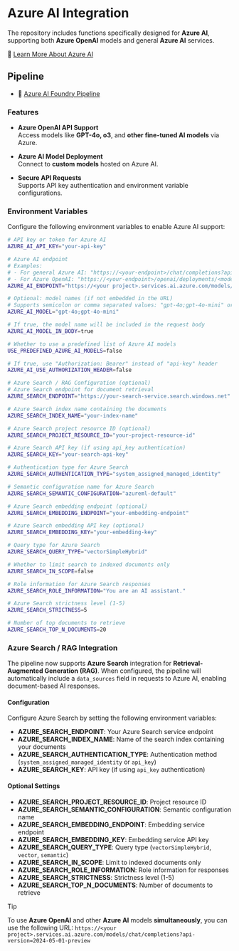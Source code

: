 # Azure AI Integration

The repository includes functions specifically designed for **Azure AI**, supporting both **Azure OpenAI** models and general **Azure AI** services.

🔗 [Learn More About Azure AI](https://azure.microsoft.com/en-us/solutions/ai)

## Pipeline

- 🧩 [Azure AI Foundry Pipeline](../pipelines/azure/azure_ai_foundry.py)

### Features

- **Azure OpenAI API Support**  
  Access models like **GPT-4o, o3**, and **other fine-tuned AI models** via Azure.

- **Azure AI Model Deployment**  
  Connect to **custom models** hosted on Azure AI.

- **Secure API Requests**  
  Supports API key authentication and environment variable configurations.

### Environment Variables

Configure the following environment variables to enable Azure AI support:

```bash
# API key or token for Azure AI
AZURE_AI_API_KEY="your-api-key"

# Azure AI endpoint
# Examples:
# - For general Azure AI: "https://<your-endpoint>/chat/completions?api-version=2024-05-01-preview"
# - For Azure OpenAI: "https://<your-endpoint>/openai/deployments/<model-name>/chat/completions?api-version=2024-08-01-preview"
AZURE_AI_ENDPOINT="https://<your project>.services.ai.azure.com/models/chat/completions?api-version=2024-05-01-preview"

# Optional: model names (if not embedded in the URL)
# Supports semicolon or comma separated values: "gpt-4o;gpt-4o-mini" or "gpt-4o,gpt-4o-mini"
AZURE_AI_MODEL="gpt-4o;gpt-4o-mini"

# If true, the model name will be included in the request body
AZURE_AI_MODEL_IN_BODY=true

# Whether to use a predefined list of Azure AI models
USE_PREDEFINED_AZURE_AI_MODELS=false

# If true, use "Authorization: Bearer" instead of "api-key" header
AZURE_AI_USE_AUTHORIZATION_HEADER=false

# Azure Search / RAG Configuration (optional)
# Azure Search endpoint for document retrieval
AZURE_SEARCH_ENDPOINT="https://your-search-service.search.windows.net"

# Azure Search index name containing the documents
AZURE_SEARCH_INDEX_NAME="your-index-name"

# Azure Search project resource ID (optional)
AZURE_SEARCH_PROJECT_RESOURCE_ID="your-project-resource-id"

# Azure Search API key (if using api_key authentication)
AZURE_SEARCH_KEY="your-search-api-key"

# Authentication type for Azure Search
AZURE_SEARCH_AUTHENTICATION_TYPE="system_assigned_managed_identity"

# Semantic configuration name for Azure Search
AZURE_SEARCH_SEMANTIC_CONFIGURATION="azureml-default"

# Azure Search embedding endpoint (optional)
AZURE_SEARCH_EMBEDDING_ENDPOINT="your-embedding-endpoint"

# Azure Search embedding API key (optional)
AZURE_SEARCH_EMBEDDING_KEY="your-embedding-key"

# Query type for Azure Search
AZURE_SEARCH_QUERY_TYPE="vectorSimpleHybrid"

# Whether to limit search to indexed documents only
AZURE_SEARCH_IN_SCOPE=false

# Role information for Azure Search responses
AZURE_SEARCH_ROLE_INFORMATION="You are an AI assistant."

# Azure Search strictness level (1-5)
AZURE_SEARCH_STRICTNESS=5

# Number of top documents to retrieve
AZURE_SEARCH_TOP_N_DOCUMENTS=20
```

### Azure Search / RAG Integration

The pipeline now supports **Azure Search** integration for **Retrieval-Augmented Generation (RAG)**. When configured, the pipeline will automatically include a `data_sources` field in requests to Azure AI, enabling document-based AI responses.

#### Configuration

Configure Azure Search by setting the following environment variables:

- **AZURE_SEARCH_ENDPOINT**: Your Azure Search service endpoint
- **AZURE_SEARCH_INDEX_NAME**: Name of the search index containing your documents
- **AZURE_SEARCH_AUTHENTICATION_TYPE**: Authentication method (`system_assigned_managed_identity` or `api_key`)
- **AZURE_SEARCH_KEY**: API key (if using `api_key` authentication)

#### Optional Settings

- **AZURE_SEARCH_PROJECT_RESOURCE_ID**: Project resource ID
- **AZURE_SEARCH_SEMANTIC_CONFIGURATION**: Semantic configuration name
- **AZURE_SEARCH_EMBEDDING_ENDPOINT**: Embedding service endpoint
- **AZURE_SEARCH_EMBEDDING_KEY**: Embedding service API key
- **AZURE_SEARCH_QUERY_TYPE**: Query type (`vectorSimpleHybrid`, `vector`, `semantic`)
- **AZURE_SEARCH_IN_SCOPE**: Limit to indexed documents only
- **AZURE_SEARCH_ROLE_INFORMATION**: Role information for responses
- **AZURE_SEARCH_STRICTNESS**: Strictness level (1-5)
- **AZURE_SEARCH_TOP_N_DOCUMENTS**: Number of documents to retrieve

> [!TIP]  
> To use **Azure OpenAI** and other **Azure AI** models **simultaneously**, you can use the following URL: `https://<your project>.services.ai.azure.com/models/chat/completions?api-version=2024-05-01-preview`
